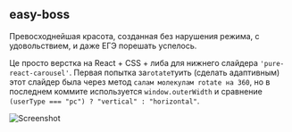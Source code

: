 ## easy-boss

Превосходнейшая красота, созданная без нарушения режима, 
с удовольствием, и даже ЕГЭ порешать успелось.

Це просто верстка на React + CSS + 
либа для нижнего слайдера `'pure-react-carousel'`. Первая попытка за`rotate`туить (сделать адаптивным) этот слайдер была через метод 
`салам молекулам rotate на 360`, но в последнем коммите используется `window.outerWidth` и сравнение `(userType === "pc") ? "vertical" : "horizontal"`.

![Screenshot](https://sun9-21.userapi.com/EiHgyqzWWJ1gIfd3T2nvqLjQOUR-zwqioQi2LQ/U9O1E6KzpSM.jpg)